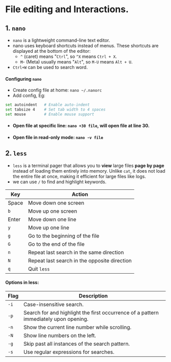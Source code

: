 # File editing and Interactions.

## 1. `nano`
- `nano` is a lightweight command-line text editor.
- nano uses keyboard shortcuts instead of menus. These shortcuts are displayed at the bottom of the editor:
    - `^` (caret) means "`Ctrl`", so `^X` means `Ctrl + X`.
    - `M`- (Meta) usually means "`Alt`", so `M-U` means `Alt + U`.
- `Ctrl+W` can be used to search word.
#### Configuring `nano`
- Create config file at home: `nano ~/.nanorc`
- Add config, Eg:
```sh
set autoindent   # Enable auto-indent
set tabsize 4    # Set tab width to 4 spaces
set mouse        # Enable mouse support
```

- #### Open file at specific line: `nano +30 file`, will open file at line 30.
- #### Open file in read-only mode: `nano -v file`

## 2. `less`
- `less` is a terminal pager that allows you to **view** large files **page by page** instead of loading them entirely into memory. Unlike `cat`, it does not load the entire file at once, making it efficient for large files like logs.
- we can use `/` to find and highlight keywords.

| Key     | Action                                      |
|---------|---------------------------------------------|
| Space   | Move down one screen                        |
| `b`     | Move up one screen                          |
| Enter   | Move down one line                          |
| `y`     | Move up one line                            |
| `g`     | Go to the beginning of the file             |
| `G`     | Go to the end of the file                   |
| `n`     | Repeat last search in the same direction    |
| `N`     | Repeat last search in the opposite direction|
| `q`     | Quit `less`                                 | 


#### Options in less:
| Flag | Description                                                                 |
|------|-----------------------------------------------------------------------------|
| `-i` | Case-insensitive search.                                                   |
| `-p` | Search for and highlight the first occurrence of a pattern immediately upon opening. |
| `-n` | Show the current line number while scrolling.                               |
| `-N` | Show line numbers on the left.                                             |
| `-g` | Skip past all instances of the search pattern.                             |
| `-s` | Use regular expressions for searches.                                      |